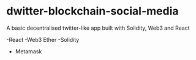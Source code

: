 # dwitter-blockchain-social-media
A basic decentralised twitter-like app  built with Solidity, Web3 and React

-React
-Web3 Ether
-Solidity
- Metamask
